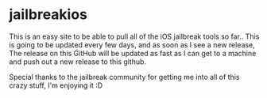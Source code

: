 # jailbreakios
This is an easy site to be able to pull all of the iOS jailbreak tools so far.. This is going to be updated every few days,
and as soon as I see a new release, The release on this GitHub will be updated as fast as I can get to a machine and push 
out a new release to this github.

Special thanks to the jailbreak community for getting me into all of this crazy stuff, I'm enjoying it :D
